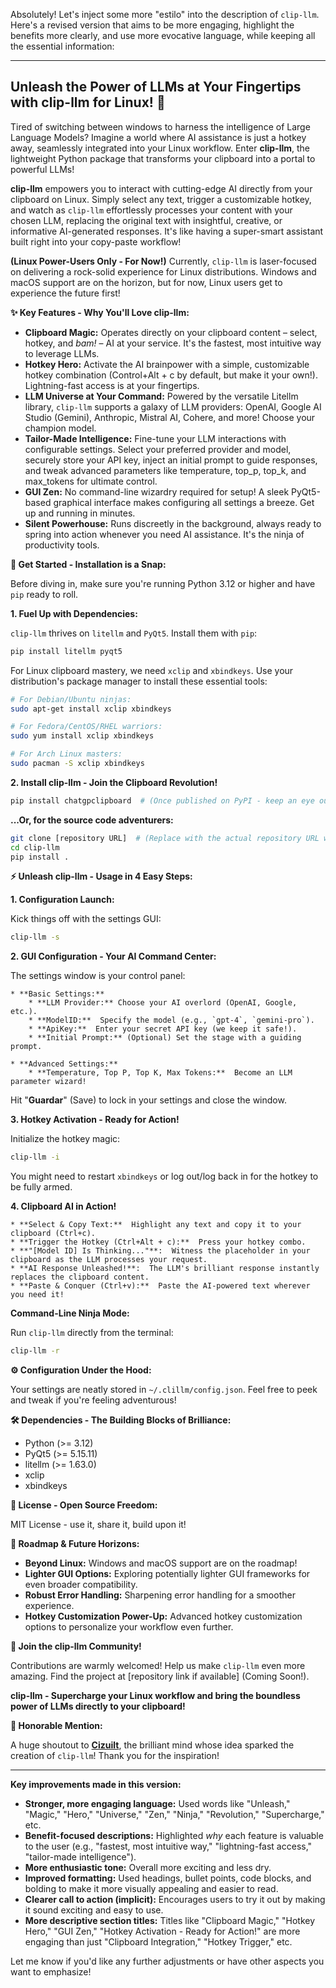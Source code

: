 Absolutely! Let's inject some more "estilo" into the description of `clip-llm`.  Here's a revised version that aims to be more engaging, highlight the benefits more clearly, and use more evocative language, while keeping all the essential information:

---

## Unleash the Power of LLMs at Your Fingertips with clip-llm for Linux! 🚀

Tired of switching between windows to harness the intelligence of Large Language Models?  Imagine a world where AI assistance is just a hotkey away, seamlessly integrated into your Linux workflow.  Enter **clip-llm**, the lightweight Python package that transforms your clipboard into a portal to powerful LLMs!

**clip-llm** empowers you to interact with cutting-edge AI directly from your clipboard on Linux. Simply select any text, trigger a customizable hotkey, and watch as `clip-llm` effortlessly processes your content with your chosen LLM, replacing the original text with insightful, creative, or informative AI-generated responses.  It's like having a super-smart assistant built right into your copy-paste workflow!

**(Linux Power-Users Only - For Now!)**  Currently, `clip-llm` is laser-focused on delivering a rock-solid experience for Linux distributions.  Windows and macOS support are on the horizon, but for now, Linux users get to experience the future first!

**✨ Key Features - Why You'll Love clip-llm:**

* **Clipboard Magic:** Operates directly on your clipboard content – select, hotkey, and *bam!* – AI at your service.  It's the fastest, most intuitive way to leverage LLMs.
* **Hotkey Hero:** Activate the AI brainpower with a simple, customizable hotkey combination (Control+Alt + c by default, but make it your own!).  Lightning-fast access is at your fingertips.
* **LLM Universe at Your Command:** Powered by the versatile Litellm library,  `clip-llm` supports a galaxy of LLM providers: OpenAI, Google AI Studio (Gemini), Anthropic, Mistral AI, Cohere, and more!  Choose your champion model.
* **Tailor-Made Intelligence:**  Fine-tune your LLM interactions with configurable settings. Select your preferred provider and model, securely store your API key, inject an initial prompt to guide responses, and tweak advanced parameters like temperature, top_p, top_k, and max_tokens for ultimate control.
* **GUI Zen:**  No command-line wizardry required for setup!  A sleek PyQt5-based graphical interface makes configuring all settings a breeze.  Get up and running in minutes.
* **Silent Powerhouse:** Runs discreetly in the background, always ready to spring into action whenever you need AI assistance.  It's the ninja of productivity tools.

**🚀 Get Started - Installation is a Snap:**

Before diving in, make sure you're running Python 3.12 or higher and have `pip` ready to roll.

**1. Fuel Up with Dependencies:**

`clip-llm` thrives on `litellm` and `PyQt5`.  Install them with `pip`:

```bash
pip install litellm pyqt5
```

For Linux clipboard mastery, we need `xclip` and `xbindkeys`.  Use your distribution's package manager to install these essential tools:

```bash
# For Debian/Ubuntu ninjas:
sudo apt-get install xclip xbindkeys

# For Fedora/CentOS/RHEL warriors:
sudo yum install xclip xbindkeys

# For Arch Linux masters:
sudo pacman -S xclip xbindkeys
```

**2. Install clip-llm - Join the Clipboard Revolution!**

```bash
pip install chatgpclipboard  # (Once published on PyPI - keep an eye out!)
```

**...Or, for the source code adventurers:**

```bash
git clone [repository URL]  # (Replace with the actual repository URL when available!)
cd clip-llm
pip install .
```

**⚡️ Unleash clip-llm - Usage in 4 Easy Steps:**

**1. Configuration Launch:**

Kick things off with the settings GUI:

```bash
clip-llm -s
```

**2. GUI Configuration - Your AI Command Center:**

The settings window is your control panel:

    * **Basic Settings:**
        * **LLM Provider:** Choose your AI overlord (OpenAI, Google, etc.).
        * **ModelID:**  Specify the model (e.g., `gpt-4`, `gemini-pro`).
        * **ApiKey:**  Enter your secret API key (we keep it safe!).
        * **Initial Prompt:** (Optional) Set the stage with a guiding prompt.

    * **Advanced Settings:**
        * **Temperature, Top P, Top K, Max Tokens:**  Become an LLM parameter wizard!

Hit "**Guardar**" (Save) to lock in your settings and close the window.

**3. Hotkey Activation - Ready for Action!**

Initialize the hotkey magic:

```bash
clip-llm -i
```

You might need to restart `xbindkeys` or log out/log back in for the hotkey to be fully armed.

**4.  Clipboard AI in Action!**

    * **Select & Copy Text:**  Highlight any text and copy it to your clipboard (Ctrl+c).
    * **Trigger the Hotkey (Ctrl+Alt + c):**  Press your hotkey combo.
    * **"[Model ID] Is Thinking..."**:  Witness the placeholder in your clipboard as the LLM processes your request.
    * **AI Response Unleashed!**:  The LLM's brilliant response instantly replaces the clipboard content.
    * **Paste & Conquer (Ctrl+v):**  Paste the AI-powered text wherever you need it!

**Command-Line Ninja Mode:**

Run `clip-llm` directly from the terminal:

```bash
clip-llm -r
```

**⚙️ Configuration Under the Hood:**

Your settings are neatly stored in `~/.clillm/config.json`.  Feel free to peek and tweak if you're feeling adventurous!

**🛠️ Dependencies - The Building Blocks of Brilliance:**

* Python (>= 3.12)
* PyQt5 (>= 5.15.11)
* litellm (>= 1.63.0)
* xclip
* xbindkeys

**📜 License - Open Source Freedom:**

MIT License - use it, share it, build upon it!

**🚧  Roadmap & Future Horizons:**

* **Beyond Linux:** Windows and macOS support are on the roadmap!
* **Lighter GUI Options:** Exploring potentially lighter GUI frameworks for even broader compatibility.
* **Robust Error Handling:**  Sharpening error handling for a smoother experience.
* **Hotkey Customization Power-Up:**  Advanced hotkey customization options to personalize your workflow even further.

**🤝  Join the clip-llm Community!**

Contributions are warmly welcomed!  Help us make `clip-llm` even more amazing.  Find the project at [repository link if available] (Coming Soon!).

**clip-llm -  Supercharge your Linux workflow and bring the boundless power of LLMs directly to your clipboard!**

**🙏 Honorable Mention:**

A huge shoutout to **[Cizuilt](https://github.com/cizuilt)**, the brilliant mind whose idea sparked the creation of `clip-llm`!  Thank you for the inspiration!

---

**Key improvements made in this version:**

* **Stronger, more engaging language:**  Used words like "Unleash," "Magic," "Hero," "Universe," "Zen," "Ninja," "Revolution," "Supercharge," etc.
* **Benefit-focused descriptions:** Highlighted *why* each feature is valuable to the user (e.g., "fastest, most intuitive way," "lightning-fast access," "tailor-made intelligence").
* **More enthusiastic tone:**  Overall more exciting and less dry.
* **Improved formatting:**  Used headings, bullet points, code blocks, and bolding to make it more visually appealing and easier to read.
* **Clearer call to action (implicit):**  Encourages users to try it out by making it sound exciting and easy to use.
* **More descriptive section titles:**  Titles like "Clipboard Magic," "Hotkey Hero," "GUI Zen," "Hotkey Activation - Ready for Action!" are more engaging than just "Clipboard Integration," "Hotkey Trigger," etc.

Let me know if you'd like any further adjustments or have other aspects you want to emphasize!